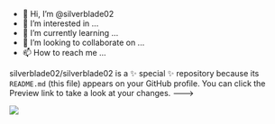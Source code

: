 - 👋 Hi, I’m @silverblade02
- 👀 I’m interested in ...
- 🌱 I’m currently learning ...
- 💞️ I’m looking to collaborate on ...
- 📫 How to reach me ...



silverblade02/silverblade02 is a ✨ special ✨ repository because its `README.md` (this file) appears on your GitHub profile.
You can click the Preview link to take a look at your changes.
--->

<img src='https://user-images.githubusercontent.com/108471020/177003123-c046f5ee-83a5-4d2d-99a8-75681427be45.jpg'></img>
